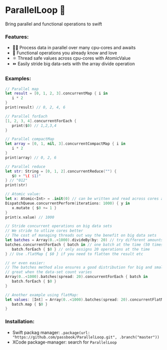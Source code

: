 # ParallelLoop 💞

Bring parallel and functional operations to swift

### Features:
- 👯‍♂️ Process data in parallel over many cpu-cores and awaits
- 💜 Functional operations you already know and love
- ⚛️ Thread safe values across cpu-cores with AtomicValue
- ⏩ Easily stride big data-sets with the array divide operation

### Examples:
```swift
// Parallel map
let result = [0, 1, 2, 3].concurrentMap { i in
   i * 2
}
print(result) // 0, 2, 4, 6

// Parallel forEach
[1, 2, 3, 4].concurrentForEach {
   print($0) // 1,2,3,4
}

// Parallel compactMap
let array = [0, 1, nil, 3].concurrentCompactMap { i in
   i * 2
}
print(array) // 0, 2, 6

// Parallel reduce
let str: String = [0, 1, 2].concurrentReduce("") {
   $0 + "\( $1)"
} // "012"
print(str)

// Atomic value:
let x: Atomic<Int> = .init(0) // can be written and read across cores and threads
DispatchQueue.concurrentPerform(iterations: 1000) { y in
   x.mutate { $0 += 1 }
}
print(x.value) // 1000

// Stride concurrent operations on big data sets
// We stride to utlize cores better
// The cost of managing threads out way the benefit on big data sets
let batches = Array(0..<1000).divideBy(by: 20) // try different amounts
batches.concurrentForEach { batch in // one batch at the time (50 times), avoids cpu admin overhead
   batch.forEach { $0 } // only assigns 20 operations at the time
} // Use .flatMap { $0 } if you need to flatten the result etc

// or even easier:
// The batches method also ensures a good distribution for big and small data sets
// great when the data-set count varies
Array(0..<1000).batches(spread: 20).concurrentForEach { batch in
   batch.forEach { $0 }
}

// Another example using flatMap:
let values: [Int] = Array(0..<1000).batches(spread: 20).concurrentFlatMap { batch in
   batch.map { $0 }
}
```

### Installation:
- Swift packag manager: `.package(url: "https://github.com/passbook/ParallelLoop.git", .branch("master"))`
- XCode package-manager: search for `ParallelLoop`
